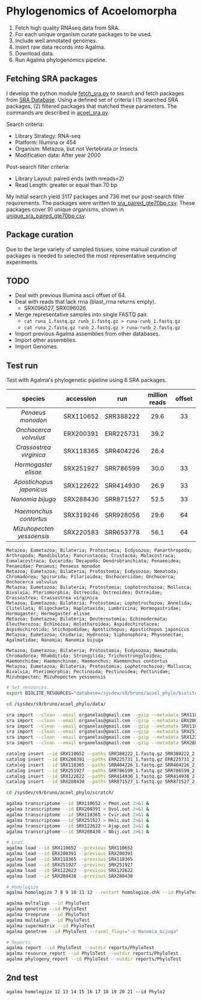 Phylogenomics of Acoelomorpha
=============================

1. Fetch high quality RNAseq data from SRA.
2. For each unique organism curate packages to be used.
3. Include well annotated genomes.
4. Insert raw data records into Agalma.
5. Download data.
6. Run Agalma phylogenomics pipeline.

Fetching SRA packages
---------------------

I develop the python module [fetch_sra.py](sra/fetch_sra.py) to search and fetch
packages from [SRA Database](http://www.ncbi.nlm.nih.gov/sra/). Using a defined
set of criteria I (1) searched SRA packages, (2) filtered packages that matched
these parameters. The commands are described in [acoel_sra.py](sra/acoel_sra.py).

Search criteria:

- Library Strategy: RNA-seq
- Platform: Illumina or 454
- Organism: Metazoa, but not Vertebrata or Insects
- Modification data: After year 2000

Post-search filter criteria:

- Library Layout: paired ends (with nreads=2)
- Read Length: greater or equal than 70 bp

My initial search yield 3117 packages and 736 met our post-search filter
requirements. The packages were written to
[sra_paired_gte70bp.csv](sra/sra_paired_gte70bp.csv). These packages cover 91
unique organisms, shown in
[unique_sra_paired_gte70bp.csv](sra/unique_sra_paired_gte70bp.csv).

Package curation
----------------

Due to the large variety of sampled tissues, some manual curation of packages
is needed to selected the most representative sequencing experiments.

TODO
----

- Deal with previous Illumina ascii offset of 64.
- Deal with reads that lack rrna (blast_rrna returns empty).
    - SRX096027, SRX096026.
- Merge representative samples into single FASTQ pair.
    - `cat runa_1.fastq.gz runb_1.fastq.gz > runa-runb_1.fastq.gz`
    - `cat runa_2.fastq.gz runb_2.fastq.gz > runa-runb_2.fastq.gz`
- Import previous Agalma assemblies from other databases.
- Import other assemblies.
- Import Genomes.

Test run
--------

Test with Agalma's phylogenetic pipeline using 6 SRA packages.

| species                   | accession | run       | million reads | offset |
| :-----:                   | :-------: | :-:       | :-----------: | :----: |
| _Penaeus monodon_         | SRX110652 | SRR388222 | 29.6          | 33     |
| _Onchocerca volvulus_     | ERX200391 | ERR225731 | 39.2          |        |
| _Crassostrea virginica_   | SRX118365 | SRR404226 | 26.4          |        |
| _Hormogaster elisae_      | SRX251927 | SRR786599 | 30.0          | 33     |
| _Apostichopus japonicus_  | SRX122622 | SRR414930 | 26.9          | 33     |
| _Nanomia bijuga_          | SRX288430 | SRR871527 | 52.5          | 33     |
|                           |           |           |               |        |
| _Haemonchus contortus_    | SRX319246 | SRR928056 | 29.6          | 64     |
| _Mizuhopecten yessoensis_ | SRX220583 | SRR653778 | 56.1          | 64     |

```
Metazoa; Eumetazoa; Bilateria; Protostomia; Ecdysozoa; Panarthropoda; Arthropoda; Mandibulata; Pancrustacea; Crustacea; Malacostraca; Eumalacostraca; Eucarida; Decapoda; Dendrobranchiata; Penaeoidea; Penaeidae; Penaeus; Penaeus monodon
Metazoa; Eumetazoa; Bilateria; Protostomia; Ecdysozoa; Nematoda; Chromadorea; Spirurida; Filarioidea; Onchocercidae; Onchocerca; Onchocerca volvulus
Metazoa; Eumetazoa; Bilateria; Protostomia; Lophotrochozoa; Mollusca; Bivalvia; Pteriomorphia; Ostreoida; Ostreoidea; Ostreidae; Crassostrea; Crassostrea virginica
Metazoa; Eumetazoa; Bilateria; Protostomia; Lophotrochozoa; Annelida; Clitellata; Oligochaeta; Haplotaxida; Lumbricina; Hormogastridae; Hormogaster; Hormogaster elisae
Metazoa; Eumetazoa; Bilateria; Deuterostomia; Echinodermata; Eleutherozoa; Echinozoa; Holothuroidea; Aspidochirotacea; Aspidochirotida; Stichopodidae; Apostichopus; Apostichopus japonicus
Metazoa; Eumetazoa; Cnidaria; Hydrozoa; Siphonophora; Physonectae; Agalmatidae; Nanomia; Nanomia bijuga

Metazoa; Eumetazoa; Bilateria; Protostomia; Ecdysozoa; Nematoda; Chromadorea; Rhabditida; Strongylida; Trichostrongyloidea; Haemonchidae; Haemonchinae; Haemonchus; Haemonchus contortus
Metazoa; Eumetazoa; Bilateria; Protostomia; Lophotrochozoa; Mollusca; Bivalvia; Pteriomorphia; Pectinoida; Pectinoidea; Pectinidae; Mizuhopecten; Mizuhopecten yessoensis
```

```sh
# Set resources.
export BIOLITE_RESOURCES="database=/sysdev/s9/bruno/acoel_phylo/biolite.sqlite,threads=24,memory=800G,outdir=/sysdev/s9/bruno/acoel_phylo/analyses"

cd /sysdev/s9/bruno/acoel_phylo/data/

sra import --clean --email organelas@gmail.com --gzip --metadata SRX110652
sra import --clean --email organelas@gmail.com --gzip --metadata ERX200391
sra import --clean --email organelas@gmail.com --gzip --metadata SRX118365
sra import --clean --email organelas@gmail.com --gzip --metadata SRX251927
sra import --clean --email organelas@gmail.com --gzip --metadata SRX122622
sra import --clean --email organelas@gmail.com --gzip --metadata SRX288430

catalog insert --id SRX110652 --paths SRR388222_1.fastq.gz SRR388222_2.fastq.gz
catalog insert --id ERX200391 --paths ERR225731_1.fastq.gz ERR225731_2.fastq.gz
catalog insert --id SRX118365 --paths SRR404226_1.fastq.gz SRR404226_2.fastq.gz
catalog insert --id SRX251927 --paths SRR786599_1.fastq.gz SRR786599_2.fastq.gz
catalog insert --id SRX122622 --paths SRR414930_1.fastq.gz SRR414930_2.fastq.gz
catalog insert --id SRX288430 --paths SRR871527_1.fastq.gz SRR871527_2.fastq.gz

cd /sysdev/s9/bruno/acoel_phylo/scratch/

agalma transcriptome --id SRX110652 > Pmon.out 2>&1 &
agalma transcriptome --id ERX200391 > Ovol.out 2>&1 &
agalma transcriptome --id SRX118365 > Cvir.out 2>&1 &
agalma transcriptome --id SRX251927 > Heli.out 2>&1 &
agalma transcriptome --id SRX122622 > Ajap.out 2>&1 &
agalma transcriptome --id SRX288430 > Nbij.out 2>&1 &

# Load.
agalma load --id SRX110652 --previous SRX110652
agalma load --id ERX200391 --previous ERX200391
agalma load --id SRX118365 --previous SRX118365
agalma load --id SRX251927 --previous SRX251927
agalma load --id SRX122622 --previous SRX122622
agalma load --id SRX288430 --previous SRX288430

# Homologize
agalma homologize 7 8 9 10 11 12 --restart homologize.chk --id PhyloTest > PhyloTest.out 2>&1 &

agalma multalign --id PhyloTest
agalma genetree --id PhyloTest
agalma treeprune --id PhyloTest
agalma multalign --id PhyloTest
agalma supermatrix --id PhyloTest
agalma genetree --id PhyloTest --raxml_flags="-o Nanomia_bijuga"

# Reports
agalma report --id PhyloTest --outdir reports/PhyloTest
agalma resource_report --id PhyloTest --outdir reports/PhyloTest
agalma phylogeny_report --id PhyloTest --outdir reports/PhyloTest
```

2nd test
--------
```
agalma homologize 12 13 14 15 16 17 18 19 20 21 --id Phylo2
```
